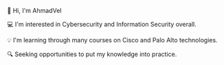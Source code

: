 
👋 Hi, I'm AhmadVel

💻 I'm interested in Cybersecurity and Information Security overall.

💡 I'm learning through many courses on Cisco and Palo Alto technologies.

🔍 Seeking opportunities to put my knowledge into practice.


